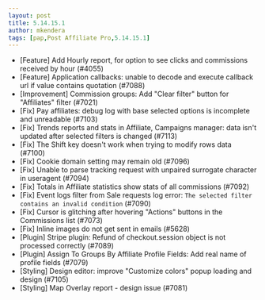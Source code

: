 ```yaml
---
layout: post
title: 5.14.15.1
author: mkendera
tags: [pap,Post Affiliate Pro,5.14.15.1]
---
```


- [Feature] Add Hourly report, for option to see clicks and commissions received by hour (#4055)
- [Feature] Application callbacks: unable to decode and execute callback url if value contains quotation (#7088)
- [Improvement] Commission groups: Add "Clear filter" button for "Affiliates" filter (#7021)
- [Fix] Pay affiliates: debug log with base selected options is incomplete and unreadable (#7103)
- [Fix] Trends reports and stats in Affiliate, Campaigns manager: data isn't updated after selected filters is changed (#7113)
- [Fix] The Shift key doesn't work when trying to modify rows data (#7100)
- [Fix] Cookie domain setting may remain old (#7096)
- [Fix] Unable to parse tracking request with unpaired surrogate character in useragent (#7094)
- [Fix] Totals in Affiliate statistics show stats of all commissions (#7092)
- [Fix] Event logs filter from Sale requests log error: `The selected filter contains an invalid condition` (#7090)
- [Fix] Cursor is glitching after hovering "Actions" buttons in the Commissions list (#7073)
- [Fix] Inline images do not get sent in emails (#5628)
- [Plugin] Stripe plugin: Refund of checkout.session object is not processed correctly (#7089)
- [Plugin] Assign To Groups By Affiliate Profile Fields: Add real name of profile fields (#7079)
- [Styling] Design editor: improve "Customize colors" popup loading and design (#7105)
- [Styling] Map Overlay report - design issue (#7081)
